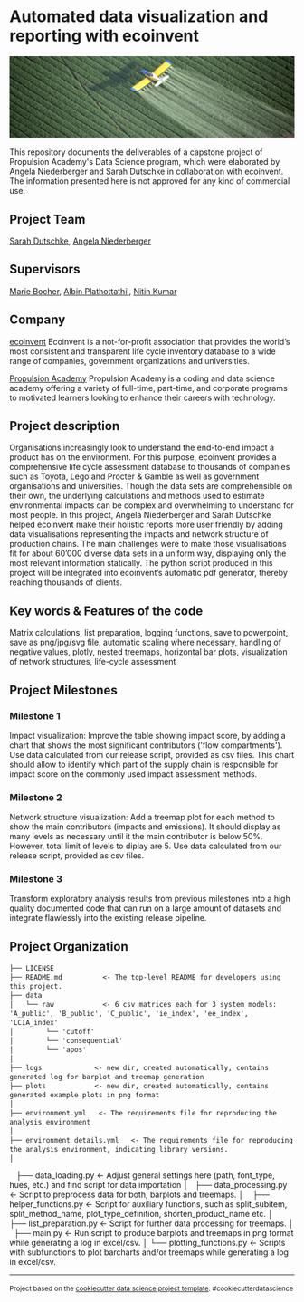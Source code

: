 # Automated data visualization and reporting with ecoinvent

![](fertilizers_slider_3.7_2.jpg)

This repository documents the deliverables of a capstone project of Propulsion Academy's Data Science program, which were elaborated by Angela Niederberger and Sarah Dutschke in collaboration with ecoinvent. The information presented here is not approved for any kind of commercial use.

Project Team
-----------

[Sarah Dutschke](https://www.linkedin.com/in/sarah-dutschke/), 
[Angela Niederberger](https://www.linkedin.com/in/angela-niederberger/)

Supervisors
-----------

[Marie Bocher](linkedin.com/in/marie-bocher-8b6b5562), 
[Albin Plathottathil](https://www.linkedin.com/in/albin-plathottathil/), 
[Nitin Kumar](https://www.linkedin.com/in/drnitinkumar)

Company
-------
[ecoinvent](https://www.ecoinvent.org/) 
Ecoinvent is a not-for-profit association that provides the world’s most consistent and transparent life cycle inventory database to a wide range of companies, government organizations and universities.

[Propulsion Academy](https://propulsion.academy/)
Propulsion Academy is a coding and data science academy offering a variety of full-time, part-time, and corporate programs to motivated learners looking to enhance their careers with technology.

Project description
-------------------
Organisations increasingly look to understand the end-to-end impact a product has on the environment. For this purpose, ecoinvent provides a comprehensive life cycle assessment database to thousands of companies such as Toyota, Lego and Procter & Gamble as well as government organisations and universities. Though the data sets are comprehensible on their own, the underlying calculations and methods used to estimate environmental impacts can be complex and overwhelming to understand for most people. 
In this project, Angela Niederberger and Sarah Dutschke helped ecoinvent make their holistic reports more user friendly by adding data visualisations representing the impacts and network structure of production chains. The main challenges were to make those visualisations fit for about 60’000 diverse data sets in a uniform way, displaying only the most relevant information statically. The python script produced in this project will be integrated into ecoinvent’s automatic pdf generator, thereby reaching thousands of clients.

Key words & Features of the code
--------------------------------
Matrix calculations, list preparation, logging functions, save to powerpoint, save as png/jpg/svg file, automatic scaling where necessary, handling of negative values, plotly, nested treemaps, horizontal bar plots, visualization of network structures, life-cycle assessment


Project Milestones
-------------------

### Milestone 1
Impact visualization: Improve the table showing impact score, by adding a chart that shows the most significant contributors ('flow compartments'). Use data calculated from our release script, provided as csv files. This chart should allow to identify which part of the supply chain is responsible for impact score on the commonly used impact assessment methods.

### Milestone 2
Network structure visualization: Add a treemap plot for each method to show the main contributors (impacts and emissions). It should display as many levels as necessary until it the main contributor is below 50%. However, total limit of levels to diplay are 5. Use data calculated from our release script, provided as csv files. 

### Milestone 3
Transform exploratory analysis results from previous milestones into a high quality documented code that can run on a large amount of datasets and integrate flawlessly into the existing release pipeline.

Project Organization
------------

    ├── LICENSE
    ├── README.md          <- The top-level README for developers using this project.
    ├── data
    │   └── raw            <- 6 csv matrices each for 3 system models: 'A_public', 'B_public', 'C_public', 'ie_index', 'ee_index', 'LCIA_index'
    │        └── 'cutoff'
    │        └── 'consequential'
    │        └── 'apos' 
    │
    ├── logs             <- new dir, created automatically, contains generated log for barplot and treemap generation
    ├── plots            <- new dir, created automatically, contains generated example plots in png format
    │
    ├── environment.yml   <- The requirements file for reproducing the analysis environment
    │         
    ├── environment_details.yml   <- The requirements file for reproducing the analysis environment, indicating library versions.
    │
    ├── data_loading.py        <- Adjust general settings here (path, font_type, hues, etc.) and find script for data importation
    │
    ├── data_processing.py        <- Script to preprocess data for both, barplots and treemaps.
    │
    ├── helper_functions.py        <- Script for auxiliary functions, such as split_subitem, split_method_name, plot_type_definition, shorten_product_name etc.
    │
    ├── list_preparation.py        <- Script for further data processing for treemaps.
    │
    ├── main.py        <- Run script to produce barplots and treemaps in png format while generating a log in excel/csv.
    │
    └── plotting_functions.py     <- Scripts with subfunctions to plot barcharts and/or treemaps while generating a log in excel/csv.
    
  

--------

<p><small>Project based on the <a target="_blank" href="https://drivendata.github.io/cookiecutter-data-science/">cookiecutter data science project template</a>. #cookiecutterdatascience</small></p>
